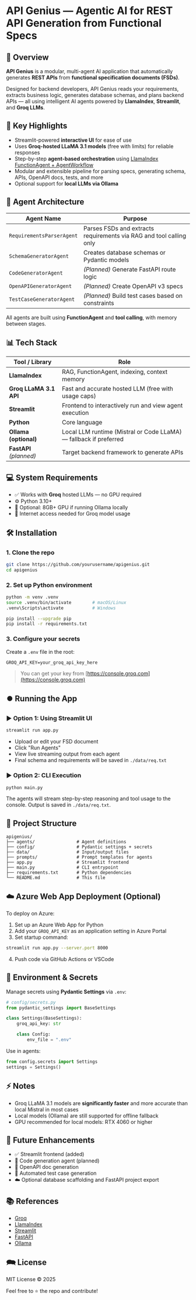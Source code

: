 # API Genius — Agentic AI for REST API Generation from Functional Specs

## 🚀 Overview

**API Genius** is a modular, multi-agent AI application that automatically generates **REST APIs** from **functional specification documents (FSDs)**.

Designed for backend developers, API Genius reads your requirements, extracts business logic, generates database schemas, and plans backend APIs — all using intelligent AI agents powered by **LlamaIndex**, **Streamlit**, and **Groq LLMs**.

## 🎯 Key Highlights

* Streamlit-powered **interactive UI** for ease of use
* Uses **Groq-hosted LLaMA 3.1 models** (free with limits) for reliable responses
* Step-by-step **agent-based orchestration** using [LlamaIndex FunctionAgent + AgentWorkflow](https://docs.llamaindex.ai/en/stable/examples/agents/function_agents/)
* Modular and extensible pipeline for parsing specs, generating schema, APIs, OpenAPI docs, tests, and more
* Optional support for **local LLMs via Ollama**

## 🧠 Agent Architecture

| Agent Name                | Purpose                                                             |
| ------------------------- | ------------------------------------------------------------------- |
| `RequirementsParserAgent` | Parses FSDs and extracts requirements via RAG and tool calling only |
| `SchemaGeneratorAgent`    | Creates database schemas or Pydantic models                         |
| `CodeGeneratorAgent`      | *(Planned)* Generate FastAPI route logic                            |
| `OpenAPIGeneratorAgent`   | *(Planned)* Create OpenAPI v3 specs                                 |
| `TestCaseGeneratorAgent`  | *(Planned)* Build test cases based on constraints                   |

All agents are built using **FunctionAgent** and **tool calling**, with memory between stages.

## 📊 Tech Stack

| Tool / Library          | Role                                                              |
| ----------------------- | ----------------------------------------------------------------- |
| **LlamaIndex**          | RAG, FunctionAgent, indexing, context memory                      |
| **Groq LLaMA 3.1 API**  | Fast and accurate hosted LLM (free with usage caps)               |
| **Streamlit**           | Frontend to interactively run and view agent execution            |
| **Python**              | Core language                                                     |
| **Ollama (optional)**   | Local LLM runtime (Mistral or Code LLaMA) — fallback if preferred |
| **FastAPI** *(planned)* | Target backend framework to generate APIs                         |

## 💻 System Requirements

* ✅ Works with **Groq** hosted LLMs — no GPU required
* ⚙️ Python 3.10+
* 💼 Optional: 8GB+ GPU if running Ollama locally
* 📱 Internet access needed for Groq model usage

## 🛠️ Installation

### 1. Clone the repo

```bash
git clone https://github.com/yourusername/apigenius.git
cd apigenius
```

### 2. Set up Python environment

```bash
python -m venv .venv
source .venv/bin/activate        # macOS/Linux
.venv\Scripts\activate           # Windows

pip install --upgrade pip
pip install -r requirements.txt
```

### 3. Configure your secrets

Create a `.env` file in the root:

```env
GROQ_API_KEY=your_groq_api_key_here
```

> You can get your key from [https://console.groq.com](https://console.groq.com)

## ⏺️ Running the App

### ▶️ Option 1: Using Streamlit UI

```bash
streamlit run app.py
```

* Upload or edit your FSD document
* Click "Run Agents"
* View live streaming output from each agent
* Final schema and requirements will be saved in `./data/req.txt`

### ▶️ Option 2: CLI Execution

```bash
python main.py
```

The agents will stream step-by-step reasoning and tool usage to the console. Output is saved in `./data/req.txt`.

## 📁 Project Structure

```
apigenius/
├── agents/                # Agent definitions
├── config/                # Pydantic settings + secrets
├── data/                  # Input/output files
├── prompts/               # Prompt templates for agents
├── app.py                 # Streamlit frontend
├── main.py                # CLI entrypoint
├── requirements.txt       # Python dependencies
└── README.md              # This file
```

## ☁️ Azure Web App Deployment (Optional)

To deploy on Azure:

1. Set up an Azure Web App for Python
2. Add your `GROQ_API_KEY` as an application setting in Azure Portal
3. Set startup command:

```bash
streamlit run app.py --server.port 8000
```

4. Push code via GitHub Actions or VSCode

## 🔐 Environment & Secrets

Manage secrets using **Pydantic Settings** via `.env`:

```python
# config/secrets.py
from pydantic_settings import BaseSettings

class Settings(BaseSettings):
    groq_api_key: str

    class Config:
        env_file = ".env"
```

Use in agents:

```python
from config.secrets import Settings
settings = Settings()
```

## ⚡ Notes

* Groq LLaMA 3.1 models are **significantly faster** and more accurate than local Mistral in most cases
* Local models (Ollama) are still supported for offline fallback
* GPU recommended for local models: RTX 4060 or higher

## 🔮 Future Enhancements

* ✅ Streamlit frontend (added)
* 🧠 Code generation agent (planned)
* 📄 OpenAPI doc generation
* 🧪 Automated test case generation
* ☁️ Optional database scaffolding and FastAPI project export

## 📚 References

* [Groq](https://console.groq.com)
* [LlamaIndex](https://docs.llamaindex.ai/)
* [Streamlit](https://streamlit.io/)
* [FastAPI](https://fastapi.tiangolo.com/)
* [Ollama](https://ollama.com/)

## 🗪 License

MIT License © 2025

Feel free to ⭐ the repo and contribute!
